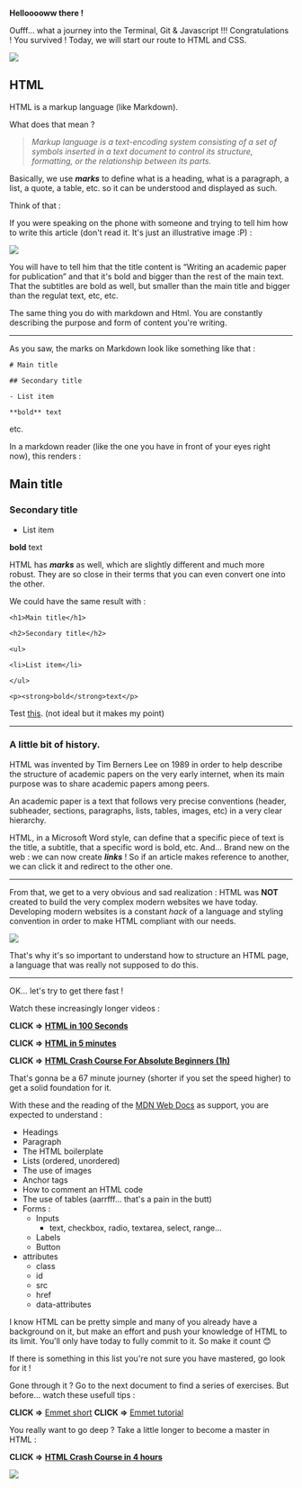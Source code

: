 **Hellooooww there !**

Oufff… what a journey into the Terminal, Git & Javascript !!! Congratulations ! You survived ! Today, we will start our route to HTML and CSS.

![](https://media.giphy.com/media/HSLXbqRfb9ok0/giphy.gif)

## HTML

HTML is a markup language (like Markdown).

What does that mean ?

> _Markup language is a text-encoding system consisting of a set of symbols inserted in a text document to control its structure, formatting, or the relationship between its parts._

Basically, we use _**marks**_ to define what is a heading, what is a paragraph, a list, a quote, a table, etc. so it can be understood and displayed as such.

Think of that :

If you were speaking on the phone with someone and trying to tell him how to write this article (don't read it. It's just an illustrative image :P) :

![](https://i1.rgstatic.net/publication/272871756_Writing_an_academic_paper_for_publication/links/54f5e3fd0cf2ca5efefd4a4a/largepreview.png)

You will have to tell him that the title content is “Writing an academic paper for publication” and that it's bold and bigger than the rest of the main text. That the subtitles are bold as well, but smaller than the main title and bigger than the regulat text, etc, etc.

The same thing you do with markdown and Html. You are constantly describing the purpose and form of content you're writing.

---

As you saw, the marks on Markdown look like something like that :

`# Main title`

`## Secondary title`

`- List item`

`**bold** text`

etc.

In a markdown reader (like the one you have in front of your eyes right now), this renders :

## Main title

### Secondary title

- List item

**bold** text

HTML has _**marks**_ as well, which are slightly different and much more robust. They are so close in their terms that you can even convert one into the other.

We could have the same result with :

`<h1>Main title</h1>`

`<h2>Secondary title</h2>`

`<ul>`

`<li>List item</li>`

`</ul>`

`<p><strong>bold</strong>text</p>`

Test [this](https://markdowntohtml.com/). (not ideal but it makes my point)

---

### A little bit of history.

HTML was invented by Tim Berners Lee on 1989 in order to help describe the structure of academic papers on the very early internet, when its main purpose was to share academic papers among peers.

An academic paper is a text that follows very precise conventions (header, subheader, sections, paragraphs, lists, tables, images, etc) in a very clear hierarchy.

HTML, in a Microsoft Word style, can define that a specific piece of text is the title, a subtitle, that a specific word is bold, etc. And… Brand new on the web : we can now create _**links**_ ! So if an article makes reference to another, we can click it and redirect to the other one.

---

From that, we get to a very obvious and sad realization : HTML was **NOT** created to build the very complex modern websites we have today. Developing modern websites is a constant _hack_ of a language and styling convention in order to make HTML compliant with our needs.

![](https://media.giphy.com/media/tBC3xo1Dipw5V3rxbq/giphy.gif)

That's why it's so important to understand how to structure an HTML page, a language that was really not supposed to do this.

---

OK… let's try to get there fast !

Watch these increasingly longer videos :

**CLICK =>** [**HTML in 100 Seconds**](https://youtu.be/ok-plXXHlWw?si=6HmUWNexqHHXRHPk)

**CLICK =>** [**HTML in 5 minutes**](https://youtu.be/salY_Sm6mv4?si=29kleh5ZO3S2W_kT)

**CLICK =>** [**HTML Crash Course For Absolute Beginners (1h)**](https://youtu.be/UB1O30fR-EE?si=XkqcAJWRJ04f6QJ-)

That's gonna be a 67 minute journey (shorter if you set the speed higher) to get a solid foundation for it.

With these and the reading of the [MDN Web Docs](https://developer.mozilla.org/en-US/docs/Web/HTML) as support, you are expected to understand :

- Headings
- Paragraph
- The HTML boilerplate
- Lists (ordered, unordered)
- The use of images
- Anchor tags
- How to comment an HTML code
- The use of tables (aarrfff… that's a pain in the butt)
- Forms :
  - Inputs
    - text, checkbox, radio, textarea, select, range…
  - Labels
  - Button
- attributes
  - class
  - id
  - src
  - href
  - data-attributes

I know HTML can be pretty simple and many of you already have a background on it, but make an effort and push your knowledge of HTML to its limit. You'll only have today to fully commit to it. So make it count 😊

If there is something in this list you're not sure you have mastered, go look for it !

Gone through it ? Go to the next document to find a series of exercises. But before... watch these usefull tips :

**CLICK =>** [Emmet short](https://youtube.com/shorts/ZtyMdRzvi0w?si=WfWt8wgZAiXUj_UU)
**CLICK =>** [Emmet tutorial](https://www.youtube.com/watch?v=EhRPdUv1ZrA&ab_channel=KevinPowell)

You really want to go deep ? Take a little longer to become a master in HTML :

**CLICK =>** [**HTML Crash Course in 4 hours**](https://www.youtube.com/watch?v=kUMe1FH4CHE&t=46s&ab_channel=freeCodeCamp.org)

![](https://media.giphy.com/media/Zstpyu3I8jfxqJNw1w/giphy-downsized.gif)
